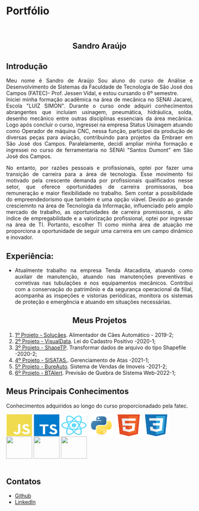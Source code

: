# Portfólio 
<div align=center>
  <img src="https://github.com/cassia2023/Projeto/assets/151237166/5b335514-3b96-4703-8c43-4255426ec089" width=200 alt="" />
  <h2> Sandro Araújo </h2>
    </div>

## Introdução 
<div style="text-align: justify;">
Meu nome é Sandro de Araújo Sou aluno do curso de Análise e Desenvolvimento de Sistemas da Faculdade de Tecnologia de São José dos Campos (FATEC)- Prof. Jessen Vidal, e estou cursando o 6º semestre. 
<br>
Iniciei minha formação acadêmica na área de mecânica no SENAI Jacareí, Escola "LUIZ SIMON". Durante o curso onde adquiri conhecimentos abrangentes que incluíam usinagem, pneumática, hidráulica, solda, desenho mecânico entre   outras disciplinas essenciais da área mecânica. Logo após concluir o curso, ingressei na empresa Status Usinagem atuando como Operador de máquina CNC, nessa função, participei da produção de diversas peças para aviação, contribuindo para projetos da Embraer em São José dos Campos. Paralelamente, decidi ampliar minha formação e ingressei no curso de ferramentaria no SENAI "Santos Dumont" em São José dos Campos. 


No entanto, por razões pessoais e profissionais, optei por fazer uma transição de carreira para a área de tecnologia. Esse movimento foi motivado pela crescente demanda por profissionais qualificados nesse setor, que oferece oportunidades de carreira promissoras, boa remuneração e maior flexibilidade no trabalho. Sem contar a possibilidade do empreendedorismo que também é uma opção viável. Devido ao grande cresciemnto na área de Tecnologia da Informação, influenciado pelo amplo mercado de trabalho, as oportunidades de carreira promissoras, o alto índice de empregabilidade e a valorização profissional, optei por ingressar na área de TI. Portanto, escolher TI como minha área de atuação me proporciona a oportunidade de seguir uma carreira em um campo dinâmico e inovador.
</div>

## Experiência:
<div style="text-align: justify;">

* Atualmente trabalho na empresa Tenda Atacadista, atuando como auxilair de manutenção, atuando nas manutenções preventivas e corretivas nas tubulações e nos equipamentos mecânicos. Contribui com a conservação do patrimônio e da segurança operacional da filial, acompanha as inspeções e vistorias periódicas, monitora os sistemas de proteção e emergência e atuando em situações necessárias.<br> 

</div>

##

<div align=center>
   <h2> Meus Projetos </h2>
</div>

1) [1º Projeto - Solucães](https://github.com/drosan19/Portfolio/tree/main/Referencia/Projeto1). Alimentador de Cães Automático - 2019-2;
2) [2º Projeto - VisualData](https://github.com/drosan19/Portfolio/tree/main/Referencia/Projeto2). Lei do Cadastro Positivo -2020-1;
3) [3º Projeto - ShapeTP](https://github.com/drosan19/Portfolio/tree/main/Referencia/Projeto3). Transformar dados de arquivo do tipo Shapefile -2020-2;
4) [4º Projeto - SISATAS.](https://github.com/drosan19/Portfolio/tree/main/Referencia/Projeto4). Gerenciamento de Atas -2021-1;
5) [5º Projeto - BureAuto](https://github.com/drosan19/Portfolio/tree/main/Referencia/Projeto5). Sistema de Vendas de Imoveis -2021-2;
6) [6º Projeto - BTAlert](https://github.com/drosan19/Portfolio/tree/main/Referencia/Projeto6). Previsão de Quebra de Sistema Web-2022-1;
  </div>

  ## Meus Principais Conhecimentos

  Conhecimentos adquiridos ao longo do curso proporcionadado pela fatec.<br>
  
  <div style="display: inline_block">
  <img align="center" alt="Js" height="60" width="70" src="https://raw.githubusercontent.com/devicons/devicon/master/icons/javascript/javascript-plain.svg">
  <img align="center" alt="Ts" height="60" width="70" src="https://raw.githubusercontent.com/devicons/devicon/master/icons/typescript/typescript-plain.svg">
  <img align="center" alt="React" height="60" width="70" src="https://raw.githubusercontent.com/devicons/devicon/master/icons/react/react-original.svg">  
  <img align="center" alt="Python" height="60" width="70" src="https://raw.githubusercontent.com/devicons/devicon/master/icons/python/python-original.svg">
  <img align="center" alt="HTML" height="60" width="70" src="https://raw.githubusercontent.com/devicons/devicon/master/icons/html5/html5-original.svg">
  <img align="center" alt="CSS" height="60" width="70" src="https://raw.githubusercontent.com/devicons/devicon/master/icons/css3/css3-original.svg">

  <img width='70' height='60' src="https://cdn.jsdelivr.net/gh/devicons/devicon@latest/icons/mysql/mysql-original-wordmark.svg" />
  <img width='70' height='60' src="https://cdn.jsdelivr.net/gh/devicons/devicon@latest/icons/docker/docker-plain-wordmark.svg" />
  <img width='70' height='60' src="https://cdn.jsdelivr.net/gh/devicons/devicon@latest/icons/visualstudio/visualstudio-original.svg" />    
          
  <div style="display: inline_block"><br>



  
 
          

  ## Contatos
* [Github](https://github.com/drosan19/Portfolio)
* [LinkedIn]()


 